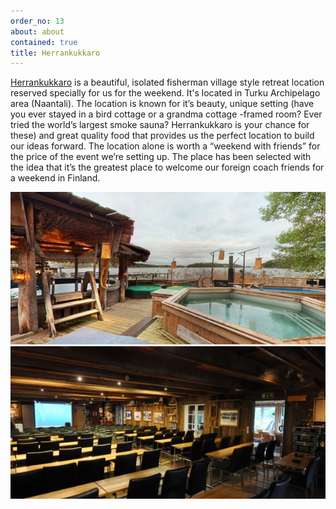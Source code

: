 ```yaml
---
order_no: 13
about: about
contained: true
title: Herrankukkaro
---
```


[Herrankukkaro](http://herrankukkaro.visualizer360.com/panorama) is a beautiful, isolated fisherman village style retreat location reserved specially for us for the weekend. It's located in Turku Archipelago area (Naantali). The location is known for it’s beauty, unique setting (have you ever stayed in a bird cottage or a grandma cottage -framed room? Ever tried the world’s largest smoke sauna? Herrankukkaro is your chance for these) and great quality food that provides us the perfect location to build our ideas forward. The location alone is worth a “weekend with friends” for the price of the event we’re setting up. The place has been selected with the idea that it’s the greatest place to welcome our foreign coach friends for a weekend in Finland.

<section class='images'>
<div class='img-holder '>
<img src='/images/allasalue_2.jpg'>
</div>
<div class='img-holder '>
<img src='/images/rantasali_videokokous.jpg'>
</div>
</section>
